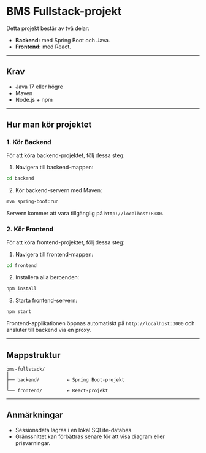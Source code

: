 
# BMS Fullstack-projekt

Detta projekt består av två delar:

- **Backend:** med Spring Boot och Java.
- **Frontend:** med React.

---

## Krav

- Java 17 eller högre
- Maven
- Node.js + npm

---

## Hur man kör projektet

### 1. Kör Backend

För att köra backend-projektet, följ dessa steg:

1. Navigera till backend-mappen:

```bash
cd backend
```

2. Kör backend-servern med Maven:

```bash
mvn spring-boot:run
```

Servern kommer att vara tillgänglig på `http://localhost:8080`.

### 2. Kör Frontend

För att köra frontend-projektet, följ dessa steg:

1. Navigera till frontend-mappen:

```bash
cd frontend
```

2. Installera alla beroenden:

```bash
npm install
```

3. Starta frontend-servern:

```bash
npm start
```

Frontend-applikationen öppnas automatiskt på `http://localhost:3000` och ansluter till backend via en proxy.

---

## Mappstruktur

```
bms-fullstack/
│
├── backend/          ← Spring Boot-projekt
│
└── frontend/         ← React-projekt
```

---

## Anmärkningar

- Sessionsdata lagras i en lokal SQLite-databas.
- Gränssnittet kan förbättras senare för att visa diagram eller prisvarningar.
